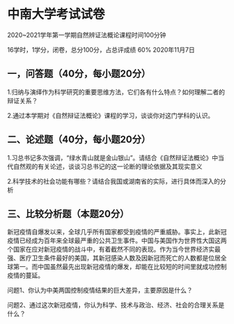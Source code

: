 # 中南大学考试试卷

2020\~2021学年第一学期自然辨证法概论课程时间100分钟

16学时，1学分，闭卷，总分100分，占总评成绩 $60\%$ 2020年11月7日 

## 一，问答题（40分，每小题20分）

1.归纳与演绎作为科学研究的重要思维方法，它们各有什么特点？如何理解二者的辩证关系？  

2.通过本学期对《自然辩证法概论》课程的学习，谈谈你对这门学科的认识。  

## 二、论述题（40分，每小题20分）

1.习总书记多次强调，“绿水青山就是金山银山”。请结合《自然辩证法概论》中当代自然观的有关论述，谈谈习总书记的这一论断的理论依据及其现实意义  

2.科学技术的社会功能有哪些？请结合我国或湖南省的实际，进行具体而深入的分析

## 三、比较分析题（本题20分）

新冠疫情自爆发以来，全球几乎所有国家都受到疫情的严重威胁。事实上，此新冠疫情已经成为百年来全球最严重的公共卫生事件。中国与美国作为世界性大国这两个国家在应对新冠疫情的战斗中，有着截然不同的表现。作为当今世界经济实最强、医疗卫生条件最好的美国，其新冠感染人数及因新冠而死亡的人数都是位居全球第一。而中国虽然最先出现新冠疫情的爆发，却能在比较短的时间里就成功控制疫情的蔓延。  

问题1、你认为中美两国控制疫情结果的巨大差异，主要原因是什么？  

问题2、通过这次新冠疫情，你认为科学、技术与政治、经济、社会的合理关系是什么？  